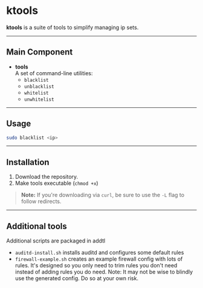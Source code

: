 # ktools

**ktools** is a suite of tools to simplify managing ip sets.

---

## Main Component
- **tools**  
  A set of command-line utilities:
  - `blacklist`
  - `unblacklist`
  - `whitelist`
  - `unwhitelist`

---

## Usage

```bash
sudo blacklist <ip>
```

---

## Installation

1. Download the repository.
2. Make tools executable (`chmod +x`)

> **Note:** If you're downloading via `curl`, be sure to use the `-L` flag to follow redirects.

---

## Additional tools
Additional scripts are packaged in addtl 
- `auditd-install.sh` installs auditd and configures some default rules
- `firewall-example.sh` creates an example firewall config with lots of rules. It's designed so you only need to trim rules you don't need instead of adding rules you do need. Note: It may not be wise to blindly use the generated config. Do so at your own risk.
